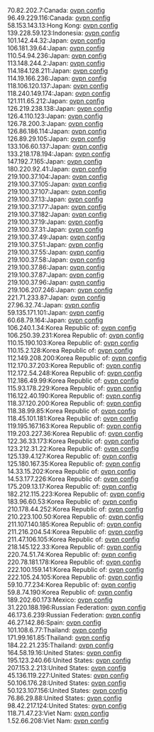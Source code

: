 70.82.202.7:Canada: [ovpn config](vpn/70_82_202_7.ovpn)  
96.49.229.116:Canada: [ovpn config](vpn/96_49_229_116.ovpn)  
58.153.143.13:Hong Kong: [ovpn config](vpn/58_153_143_13.ovpn)  
139.228.59.123:Indonesia: [ovpn config](vpn/139_228_59_123.ovpn)  
101.142.44.32:Japan: [ovpn config](vpn/101_142_44_32.ovpn)  
106.181.39.64:Japan: [ovpn config](vpn/106_181_39_64.ovpn)  
110.54.94.236:Japan: [ovpn config](vpn/110_54_94_236.ovpn)  
113.148.244.2:Japan: [ovpn config](vpn/113_148_244_2.ovpn)  
114.184.128.211:Japan: [ovpn config](vpn/114_184_128_211.ovpn)  
114.19.166.236:Japan: [ovpn config](vpn/114_19_166_236.ovpn)  
118.106.120.137:Japan: [ovpn config](vpn/118_106_120_137.ovpn)  
118.240.149.174:Japan: [ovpn config](vpn/118_240_149_174.ovpn)  
121.111.65.212:Japan: [ovpn config](vpn/121_111_65_212.ovpn)  
126.219.238.138:Japan: [ovpn config](vpn/126_219_238_138.ovpn)  
126.4.110.123:Japan: [ovpn config](vpn/126_4_110_123.ovpn)  
126.78.200.3:Japan: [ovpn config](vpn/126_78_200_3.ovpn)  
126.86.186.114:Japan: [ovpn config](vpn/126_86_186_114.ovpn)  
126.89.29.105:Japan: [ovpn config](vpn/126_89_29_105.ovpn)  
133.106.60.137:Japan: [ovpn config](vpn/133_106_60_137.ovpn)  
133.218.178.194:Japan: [ovpn config](vpn/133_218_178_194.ovpn)  
147.192.7.165:Japan: [ovpn config](vpn/147_192_7_165.ovpn)  
180.220.92.41:Japan: [ovpn config](vpn/180_220_92_41.ovpn)  
219.100.37.104:Japan: [ovpn config](vpn/219_100_37_104.ovpn)  
219.100.37.105:Japan: [ovpn config](vpn/219_100_37_105.ovpn)  
219.100.37.107:Japan: [ovpn config](vpn/219_100_37_107.ovpn)  
219.100.37.13:Japan: [ovpn config](vpn/219_100_37_13.ovpn)  
219.100.37.177:Japan: [ovpn config](vpn/219_100_37_177.ovpn)  
219.100.37.182:Japan: [ovpn config](vpn/219_100_37_182.ovpn)  
219.100.37.19:Japan: [ovpn config](vpn/219_100_37_19.ovpn)  
219.100.37.31:Japan: [ovpn config](vpn/219_100_37_31.ovpn)  
219.100.37.49:Japan: [ovpn config](vpn/219_100_37_49.ovpn)  
219.100.37.51:Japan: [ovpn config](vpn/219_100_37_51.ovpn)  
219.100.37.55:Japan: [ovpn config](vpn/219_100_37_55.ovpn)  
219.100.37.58:Japan: [ovpn config](vpn/219_100_37_58.ovpn)  
219.100.37.86:Japan: [ovpn config](vpn/219_100_37_86.ovpn)  
219.100.37.87:Japan: [ovpn config](vpn/219_100_37_87.ovpn)  
219.100.37.96:Japan: [ovpn config](vpn/219_100_37_96.ovpn)  
219.106.207.246:Japan: [ovpn config](vpn/219_106_207_246.ovpn)  
221.71.233.87:Japan: [ovpn config](vpn/221_71_233_87.ovpn)  
27.96.32.74:Japan: [ovpn config](vpn/27_96_32_74.ovpn)  
59.135.171.101:Japan: [ovpn config](vpn/59_135_171_101.ovpn)  
60.68.79.164:Japan: [ovpn config](vpn/60_68_79_164.ovpn)  
106.240.1.34:Korea Republic of: [ovpn config](vpn/106_240_1_34.ovpn)  
106.250.39.231:Korea Republic of: [ovpn config](vpn/106_250_39_231.ovpn)  
110.15.190.103:Korea Republic of: [ovpn config](vpn/110_15_190_103.ovpn)  
110.15.2.128:Korea Republic of: [ovpn config](vpn/110_15_2_128.ovpn)  
112.149.208.200:Korea Republic of: [ovpn config](vpn/112_149_208_200.ovpn)  
112.170.37.203:Korea Republic of: [ovpn config](vpn/112_170_37_203.ovpn)  
112.172.54.248:Korea Republic of: [ovpn config](vpn/112_172_54_248.ovpn)  
112.186.49.99:Korea Republic of: [ovpn config](vpn/112_186_49_99.ovpn)  
115.93.178.229:Korea Republic of: [ovpn config](vpn/115_93_178_229.ovpn)  
116.122.40.190:Korea Republic of: [ovpn config](vpn/116_122_40_190.ovpn)  
118.37.120.200:Korea Republic of: [ovpn config](vpn/118_37_120_200.ovpn)  
118.38.99.85:Korea Republic of: [ovpn config](vpn/118_38_99_85.ovpn)  
118.45.101.181:Korea Republic of: [ovpn config](vpn/118_45_101_181.ovpn)  
119.195.167.163:Korea Republic of: [ovpn config](vpn/119_195_167_163.ovpn)  
119.203.227.36:Korea Republic of: [ovpn config](vpn/119_203_227_36.ovpn)  
122.36.33.173:Korea Republic of: [ovpn config](vpn/122_36_33_173.ovpn)  
123.212.31.22:Korea Republic of: [ovpn config](vpn/123_212_31_22.ovpn)  
125.139.4.127:Korea Republic of: [ovpn config](vpn/125_139_4_127.ovpn)  
125.180.167.35:Korea Republic of: [ovpn config](vpn/125_180_167_35.ovpn)  
14.33.15.202:Korea Republic of: [ovpn config](vpn/14_33_15_202.ovpn)  
14.53.177.226:Korea Republic of: [ovpn config](vpn/14_53_177_226.ovpn)  
175.209.13.17:Korea Republic of: [ovpn config](vpn/175_209_13_17.ovpn)  
182.212.115.223:Korea Republic of: [ovpn config](vpn/182_212_115_223.ovpn)  
183.96.60.53:Korea Republic of: [ovpn config](vpn/183_96_60_53.ovpn)  
210.178.44.252:Korea Republic of: [ovpn config](vpn/210_178_44_252.ovpn)  
210.223.100.50:Korea Republic of: [ovpn config](vpn/210_223_100_50.ovpn)  
211.107.140.185:Korea Republic of: [ovpn config](vpn/211_107_140_185.ovpn)  
211.216.204.54:Korea Republic of: [ovpn config](vpn/211_216_204_54.ovpn)  
211.47.106.105:Korea Republic of: [ovpn config](vpn/211_47_106_105.ovpn)  
218.145.122.33:Korea Republic of: [ovpn config](vpn/218_145_122_33.ovpn)  
220.74.51.74:Korea Republic of: [ovpn config](vpn/220_74_51_74.ovpn)  
220.78.181.178:Korea Republic of: [ovpn config](vpn/220_78_181_178.ovpn)  
222.100.159.141:Korea Republic of: [ovpn config](vpn/222_100_159_141.ovpn)  
222.105.24.105:Korea Republic of: [ovpn config](vpn/222_105_24_105.ovpn)  
59.10.77.234:Korea Republic of: [ovpn config](vpn/59_10_77_234.ovpn)  
59.8.74.190:Korea Republic of: [ovpn config](vpn/59_8_74_190.ovpn)  
189.202.60.173:Mexico: [ovpn config](vpn/189_202_60_173.ovpn)  
31.220.188.196:Russian Federation: [ovpn config](vpn/31_220_188_196.ovpn)  
46.173.6.239:Russian Federation: [ovpn config](vpn/46_173_6_239.ovpn)  
46.27.142.86:Spain: [ovpn config](vpn/46_27_142_86.ovpn)  
101.108.6.77:Thailand: [ovpn config](vpn/101_108_6_77.ovpn)  
171.99.161.85:Thailand: [ovpn config](vpn/171_99_161_85.ovpn)  
184.22.21.235:Thailand: [ovpn config](vpn/184_22_21_235.ovpn)  
164.58.19.16:United States: [ovpn config](vpn/164_58_19_16.ovpn)  
195.123.240.66:United States: [ovpn config](vpn/195_123_240_66.ovpn)  
207.153.2.213:United States: [ovpn config](vpn/207_153_2_213.ovpn)  
45.136.119.227:United States: [ovpn config](vpn/45_136_119_227.ovpn)  
50.106.176.28:United States: [ovpn config](vpn/50_106_176_28.ovpn)  
50.123.107.156:United States: [ovpn config](vpn/50_123_107_156.ovpn)  
76.86.29.88:United States: [ovpn config](vpn/76_86_29_88.ovpn)  
98.42.217.124:United States: [ovpn config](vpn/98_42_217_124.ovpn)  
118.71.47.23:Viet Nam: [ovpn config](vpn/118_71_47_23.ovpn)  
1.52.66.208:Viet Nam: [ovpn config](vpn/1_52_66_208.ovpn)  
